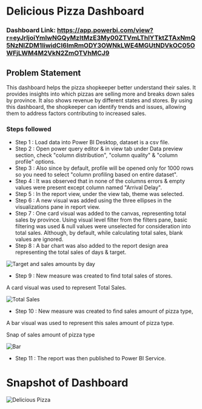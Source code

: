 # Delicious Pizza Dashboard

### Dashboard Link: https://app.powerbi.com/view?r=eyJrIjoiYmIwNGQyMzItMzE3My00ZTVmLThlYTktZTAxNmQ5NzNlZDM1IiwidCI6ImRmODY3OWNkLWE4MGUtNDVkOC05OWFjLWM4M2VkN2ZmOTVhMCJ9

## Problem Statement

This dashboard helps the pizza shopkeeper better understand their sales. It provides insights into which pizzas are selling more and breaks down sales by province. It also shows revenue by different states and stores. By using this dashboard, the shopkeeper can identify trends and issues, allowing them to address factors contributing to increased sales.

### Steps followed 

- Step 1 : Load data into Power BI Desktop, dataset is a csv file.
- Step 2 : Open power query editor & in view tab under Data preview section, check "column distribution", "column quality" & "column profile" options.
- Step 3 : Also since by default, profile will be opened only for 1000 rows so you need to select "column profiling based on entire dataset".
- Step 4 : It was observed that in none of the columns errors & empty values were present except column named "Arrival Delay".
- Step 5 : In the report view, under the view tab, theme was selected.
- Step 6 : A new visual was added using the three ellipses in the visualizations pane in report view. 
- Step 7 : One card visual was added to the canvas, representing total sales by province.
           Using visual level filter from the filters pane, basic filtering was used & null values were unselected for consideration into total sales.
           Although, by default, while calculating total sales, blank values are ignored.
- Step 8 : A bar chart was also added to the report design area representing the total sales of  days & target.
  
![Target and sales amounts by day](https://github.com/user-attachments/assets/2baa72db-eb1a-408d-9404-010e7927ab5f)

- Step 9 : New measure was created to find total sales of stores.
        
A card visual was used to represent Total Sales.

![Total Sales](https://github.com/user-attachments/assets/3e89431d-f384-4561-afbe-42ad290b881d)
 - Step 10 : New measure was created to find  sales amount of pizza type,
 
 A bar visual was used to represent this sales amount of pizza type.
 
 Snap of sales amount of pizza type
 
![Bar](https://github.com/user-attachments/assets/2a93a84e-5722-402d-85aa-fe50012717e6)

 - Step 11 : The report was then published to Power BI Service.
 
# Snapshot of Dashboard
![Delicious Pizza](https://github.com/user-attachments/assets/2831ebc8-bf74-4926-ab83-2c72f32ced7e)
